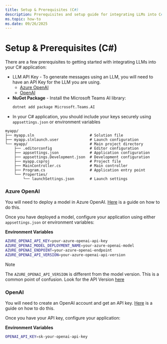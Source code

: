 ```yaml
---
title: Setup & Prerequisites (C#)
description: Prerequisites and setup guide for integrating LLMs into C# Teams AI applications, including API keys and configuration.
ms.topic: how-to
ms.date: 09/26/2025
---
```


# Setup & Prerequisites (C#)

There are a few prerequisites to getting started with integrating LLMs into your C# application:

- LLM API Key - To generate messages using an LLM, you will need to have an API Key for the LLM you are using.
  - [Azure OpenAI](https://azure.microsoft.com/products/ai-services/openai-service)
  - [OpenAI](https://platform.openai.com/)
- **NuGet Package** - Install the Microsoft Teams AI library:
  ```bash
  dotnet add package Microsoft.Teams.AI
  ```
- In your C# application, you should include your keys securely using `appsettings.json` or environment variables

```
myapp/
├── myapp.sln                         # Solution file
├── myapp.slnlaunch.user              # Launch configuration
└── myapp/                            # Main project directory
    ├── .editorconfig                 # Editor configuration
    ├── appsettings.json              # Application configuration
    ├── appsettings.Development.json  # Development configuration
    ├── myapp.csproj                  # Project file
    ├── MainController.cs             # Main controller
    ├── Program.cs                    # Application entry point
    └── Properties/
        └── launchSettings.json       # Launch settings
```

### Azure OpenAI

You will need to deploy a model in Azure OpenAI. [Here](/azure/ai-services/openai/how-to/create-resource?pivots=web-portal#deploy-a-model 'Azure OpenAI Model Deployment Guide') is a guide on how to do this.

Once you have deployed a model, configure your application using either `appsettings.json` or environment variables:

**Environment Variables**
```bash
AZURE_OPENAI_API_KEY=your-azure-openai-api-key
AZURE_OPENAI_MODEL_DEPLOYMENT_NAME=your-azure-openai-model
AZURE_OPENAI_ENDPOINT=your-azure-openai-endpoint
AZURE_OPENAI_API_VERSION=your-azure-openai-api-version
```

> [!NOTE]
> The `AZURE_OPENAI_API_VERSION` is different from the model version. This is a common point of confusion. Look for the API Version [here](/azure/ai-services/openai/reference?WT.mc_id=AZ-MVP-5004796 'Azure OpenAI API Reference')

### OpenAI

You will need to create an OpenAI account and get an API key. [Here](https://platform.openai.com/docs/quickstart/build-your-application 'OpenAI Quickstart Guide') is a guide on how to do this.

Once you have your API key, configure your application:

**Environment Variables**
```bash
OPENAI_API_KEY=sk-your-openai-api-key
```
